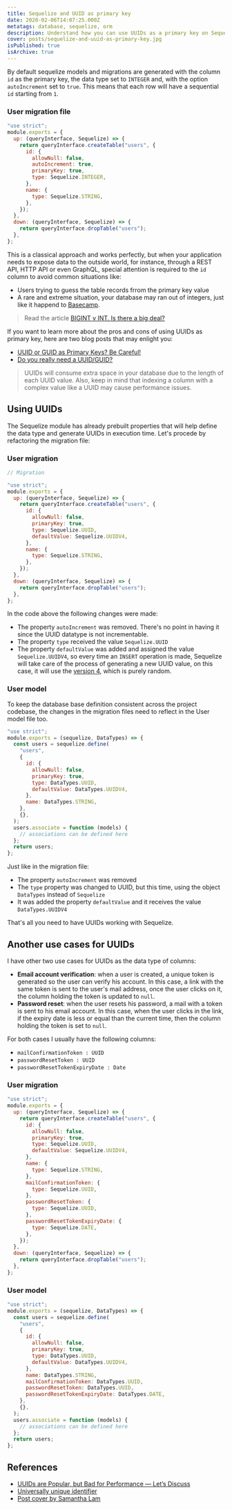 ```yaml
---
title: Sequelize and UUID as primary key
date: 2020-02-06T14:07:25.000Z
metatags: database, sequelize, orm
description: Understand how you can use UUIDs as a primary key on Sequelize ORM
cover: posts/sequelize-and-uuid-as-primary-key.jpg
isPublished: true
isArchive: true
---
```


By default sequelize models and migrations are generated with the column `id` as the primary key, the data type set to `INTEGER` and, with the option `autoIncrement` set to `true`. This means that each row will have a sequential `id` starting from `1`.

### User migration file

```javascript
"use strict";
module.exports = {
  up: (queryInterface, Sequelize) => {
    return queryInterface.createTable("users", {
      id: {
        allowNull: false,
        autoIncrement: true,
        primaryKey: true,
        type: Sequelize.INTEGER,
      },
      name: {
        type: Sequelize.STRING,
      },
    });
  },
  down: (queryInterface, Sequelize) => {
    return queryInterface.dropTable("users");
  },
};
```

This is a classical approach and works perfectly, but when your application needs to expose data to the outside world, for instance, through a REST API, HTTP API or even GraphQL, special attention is required to the `id` column to avoid common situations like:

- Users trying to guess the table records frrom the primary key value
- A rare and extreme situation, your database may ran out of integers, just like it happend to [Basecamp](https://medium.com/signal-v-noise/update-on-basecamp-3-being-stuck-in-read-only-as-of-nov-8-9-22am-cst-c41df1a58352).

> Read the article [BIGINT v INT. Is there a big deal?](http://ronaldbradford.com/blog/bigint-v-int-is-there-a-big-deal-2008-07-18/)

If you want to learn more about the pros and cons of using UUIDs as primary key, here are two blog posts that may enlight you:

- [UUID or GUID as Primary Keys? Be Careful!](https://medium.com/signal-v-noise/update-on-basecamp-3-being-stuck-in-read-only-as-of-nov-8-9-22am-cst-c41df1a58352)
- [Do you really need a UUID/GUID?](https://rclayton.silvrback.com/do-you-really-need-a-uuid-guid)

> UUIDs will consume extra space in your database due to the length of each UUID value. Also, keep in mind that indexing a column with a complex value like a UUID may cause performance issues.

## Using UUIDs

The Sequelize module has already prebuilt properties that will help define the data type and generate UUIDs in execution time. Let's procede by refactoring the migration file:

### User migration

```javascript
// Migration

"use strict";
module.exports = {
  up: (queryInterface, Sequelize) => {
    return queryInterface.createTable("users", {
      id: {
        allowNull: false,
        primaryKey: true,
        type: Sequelize.UUID,
        defaultValue: Sequelize.UUIDV4,
      },
      name: {
        type: Sequelize.STRING,
      },
    });
  },
  down: (queryInterface, Sequelize) => {
    return queryInterface.dropTable("users");
  },
};
```

In the code above the following changes were made:

- The property `autoIncrement` was removed. There's no point in having it since the UUID datatype is not incrementable.
- The property `type` received the value `Sequelize.UUID`
- The property `defaultValue` was added and assigned the value `Sequelize.UUIDV4`, so every time an `INSERT` operation is made, Sequelize will take care of the process of generating a new UUID value, on this case, it will use the [version 4](<https://en.wikipedia.org/wiki/Universally_unique_identifier#Version_4_(random)>), which is purely random.

### User model

To keep the database base definition consistent across the project codebase, the changes in the migration files need to reflect in the User model file too.

```javascript
"use strict";
module.exports = (sequelize, DataTypes) => {
  const users = sequelize.define(
    "users",
    {
      id: {
        allowNull: false,
        primaryKey: true,
        type: DataTypes.UUID,
        defaultValue: DataTypes.UUIDV4,
      },
      name: DataTypes.STRING,
    },
    {},
  );
  users.associate = function (models) {
    // associations can be defined here
  };
  return users;
};
```

Just like in the migration file:

- The property `autoIncrement` was removed
- The `type` property was changed to UUID, but this time, using the object `DataTypes` instead of `Sequelize`
- It was added the property `defaultValue` and it receives the value `DataTypes.UUIDV4`

That's all you need to have UUIDs working with Sequelize.

## Another use cases for UUIDs

I have other two use cases for UUIDs as the data type of columns:

- **Email account verification**: when a user is created, a unique token is generated so the user can verify his account. In this case, a link with the same token is sent to the user's mail address, once the user clicks on it, the column holding the token is updated to `null`.
- **Password reset**: when the user resets his password, a mail with a token is sent to his email account. In this case, when the user clicks in the link, if the expiry date is less or equal than the current time, then the column holding the token is set to `null`.

For both cases I usually have the following columns:

- `mailConfirmationToken : UUID`
- `passwordResetToken : UUID`
- `passwordResetTokenExpiryDate : Date`

### User migration

```javascript
"use strict";
module.exports = {
  up: (queryInterface, Sequelize) => {
    return queryInterface.createTable("users", {
      id: {
        allowNull: false,
        primaryKey: true,
        type: Sequelize.UUID,
        defaultValue: Sequelize.UUIDV4,
      },
      name: {
        type: Sequelize.STRING,
      },
      mailConfirmationToken: {
        type: Sequelize.UUID,
      },
      passwordResetToken: {
        type: Sequelize.UUID,
      },
      passwordResetTokenExpiryDate: {
        type: Sequelize.DATE,
      },
    });
  },
  down: (queryInterface, Sequelize) => {
    return queryInterface.dropTable("users");
  },
};
```

### User model

```javascript
"use strict";
module.exports = (sequelize, DataTypes) => {
  const users = sequelize.define(
    "users",
    {
      id: {
        allowNull: false,
        primaryKey: true,
        type: DataTypes.UUID,
        defaultValue: DataTypes.UUIDV4,
      },
      name: DataTypes.STRING,
      mailConfirmationToken: DataTypes.UUID,
      passwordResetToken: DataTypes.UUID,
      passwordResetTokenExpiryDate: DataTypes.DATE,
    },
    {},
  );
  users.associate = function (models) {
    // associations can be defined here
  };
  return users;
};
```

## References

- [UUIDs are Popular, but Bad for Performance — Let’s Discuss](https://www.percona.com/blog/2019/11/22/uuids-are-popular-but-bad-for-performance-lets-discuss/)
- [Universally unique identifier](<https://en.wikipedia.org/wiki/Universally_unique_identifier#Version_4_(random)>)
- [Post cover by Samantha Lam](https://unsplash.com/photos/zFy6fOPZEu0)
